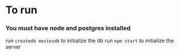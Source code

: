# To run
###  You must have node and postgres installed

run `createdb moviesdb` to initialize the db
run `npm start` to initialize the server
